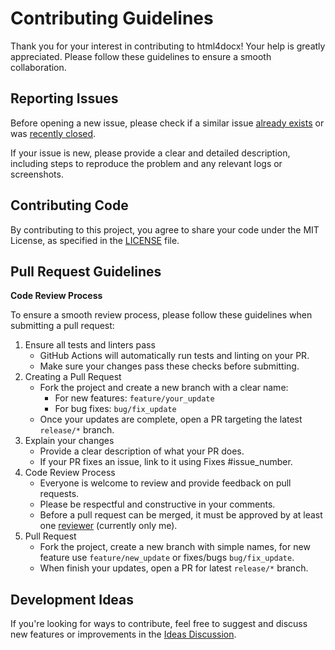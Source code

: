# Contributing Guidelines

Thank you for your interest in contributing to html4docx! Your help is greatly appreciated. Please follow these guidelines to ensure a smooth collaboration.

## Reporting Issues

Before opening a new issue, please check if a similar issue [already exists](https://github.com/dfop02/manga-reader/issues?state=open) or was [recently closed](https://github.com/dfop02/manga-reader/issues?direction=desc&page=1&sort=updated&state=closed).

If your issue is new, please provide a clear and detailed description, including steps to reproduce the problem and any relevant logs or screenshots.

## Contributing Code

By contributing to this project, you agree to share your code under the MIT License, as specified in the [LICENSE](https://github.com/dfop02/html4docx/blob/main/LICENSE) file.

## Pull Request Guidelines

**Code Review Process**

To ensure a smooth review process, please follow these guidelines when submitting a pull request:

1. Ensure all tests and linters pass
	- GitHub Actions will automatically run tests and linting on your PR.
	- Make sure your changes pass these checks before submitting.
2. Creating a Pull Request
	- Fork the project and create a new branch with a clear name:
		- For new features: `feature/your_update`
		- For bug fixes: `bug/fix_update`
	- Once your updates are complete, open a PR targeting the latest `release/*` branch.
3. Explain your changes
	- Provide a clear description of what your PR does.
	- If your PR fixes an issue, link to it using Fixes #issue_number.
4. Code Review Process
	- Everyone is welcome to review and provide feedback on pull requests.
	- Please be respectful and constructive in your comments.
	- Before a pull request can be merged, it must be approved by at least one [reviewer](https://github.com/dfop02) (currently only me).
5. Pull Request
	- Fork the project, create a new branch with simple names, for new feature use `feature/new_update` or fixes/bugs `bug/fix_update`.
	- When finish your updates, open a PR for latest `release/*` branch.

## Development Ideas

If you're looking for ways to contribute, feel free to suggest and discuss new features or improvements in the [Ideas Discussion](https://github.com/dfop02/html4docx/discussions/categories/ideas).

